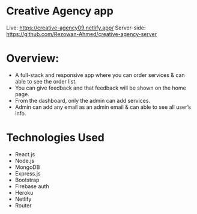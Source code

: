# Creative Agency app

Live: https://creative-agency09.netlify.app/
Server-side:  https://github.com/Rezowan-Ahmed/creative-agency-server

# Overview:
   * A full-stack and responsive app where you can order services & can able to see the order list.
   * You can give feedback and that feedback will be shown on the home page.
   * From the dashboard, only the admin can add services.
   * Admin can add any email as an admin email & can able to see all user’s info.

# Technologies Used
  * React.js
  * Node.js
  * MongoDB
  * Express.js
  * Bootstrap
  * Firebase auth
  * Heroku
  * Netlify
  * Router
